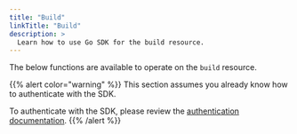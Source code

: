 ```yaml
---
title: "Build"
linkTitle: "Build"
description: >
  Learn how to use Go SDK for the build resource.
---
```


The below functions are available to operate on the `build` resource.

{{% alert color="warning" %}}
This section assumes you already know how to authenticate with the SDK.

To authenticate with the SDK, please review the [authentication documentation](/docs/sdk/authentication).
{{% /alert %}}

